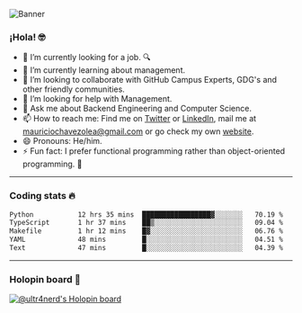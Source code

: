 ![Banner](banner.gif)

### ¡Hola! 🤓

- 🔭 I’m currently looking for a job. 🔍
- 🌱 I’m currently learning about management.
- 👯 I’m looking to collaborate with GitHub Campus Experts, GDG's and other friendly communities.
- 🤔 I’m looking for help with Management.
- 💬 Ask me about Backend Engineering and Computer Science.
- 📫 How to reach me: Find me on [Twitter](https://twitter.com/ultr4nerd) or [LinkedIn](https://www.linkedin.com/in/ultr4nerd), mail me at [mauriciochavezolea@gmail.com](mailto:mauriciochavezolea@gmail.com) or go check my own [website](https://mauriciochavez.dev).
- 😄 Pronouns: He/him. 
- ⚡ Fun fact: I prefer functional programming rather than object-oriented programming. 🤭
---

### Coding stats 🔥

<!--START_SECTION:waka-->

```txt
Python           12 hrs 35 mins  █████████████████▓░░░░░░░   70.19 %
TypeScript       1 hr 37 mins    ██▒░░░░░░░░░░░░░░░░░░░░░░   09.04 %
Makefile         1 hr 12 mins    █▓░░░░░░░░░░░░░░░░░░░░░░░   06.76 %
YAML             48 mins         █░░░░░░░░░░░░░░░░░░░░░░░░   04.51 %
Text             47 mins         █░░░░░░░░░░░░░░░░░░░░░░░░   04.39 %
```

<!--END_SECTION:waka-->

---

### Holopin board 🦖

[![@ultr4nerd's Holopin board](https://holopin.me/ultr4nerd)](https://holopin.io/@ultr4nerd)
